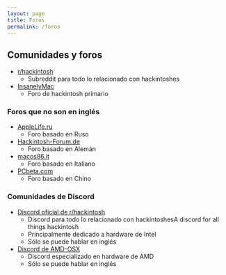 ```yaml
---
layout: page
title: Foros
permalink: /foros
---
```


## Comunidades y foros

* [r/hackintosh](https://www.reddit.com/r/hackintosh)
  * Subreddit para todo lo relacionado con hackintoshes
* [InsanelyMac](https://www.insanelymac.com)
  * Foro de hackintosh primario
  
### Foros que no son en inglés

* [AppleLife.ru](https://applelife.ru)
  * Foro basado en Ruso
* [Hackintosh-Forum.de](http://hackintosh-forum.de)
  * Foro basado en Alemán
* [macos86.it](https://www.macos86.it)
  * Foro basado en Italiano
* [PCbeta.com](http://bbs.pcbeta.com/viewthread-1815623-1-1.html)
  * Foro basado en Chino

### Comunidades de Discord

* [Discord oficial de r/hackintosh](https://discord.gg/Wxam8aH)
  * Discord para todo lo relacionado con hackintoshesA discord for all things hackintosh
  * Principalmente dedicado a hardware de Intel
  * Sólo se puede hablar en inglés
* [Discord de AMD-OSX](https://discord.gg/qudxDed)
  * Discord especializado en hardware de AMD
  * Sólo se puede hablar en inglés
